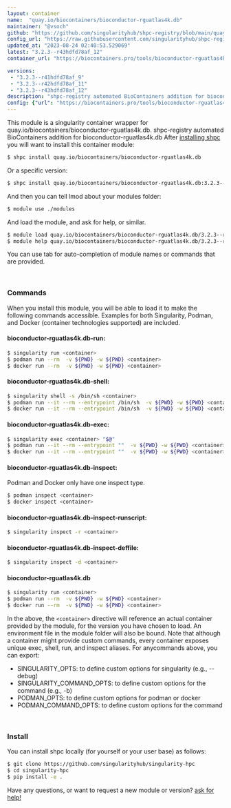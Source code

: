 ```yaml
---
layout: container
name:  "quay.io/biocontainers/bioconductor-rguatlas4k.db"
maintainer: "@vsoch"
github: "https://github.com/singularityhub/shpc-registry/blob/main/quay.io/biocontainers/bioconductor-rguatlas4k.db/container.yaml"
config_url: "https://raw.githubusercontent.com/singularityhub/shpc-registry/main/quay.io/biocontainers/bioconductor-rguatlas4k.db/container.yaml"
updated_at: "2023-08-24 02:40:53.529069"
latest: "3.2.3--r43hdfd78af_12"
container_url: "https://biocontainers.pro/tools/bioconductor-rguatlas4k.db"

versions:
 - "3.2.3--r41hdfd78af_9"
 - "3.2.3--r42hdfd78af_11"
 - "3.2.3--r43hdfd78af_12"
description: "shpc-registry automated BioContainers addition for bioconductor-rguatlas4k.db"
config: {"url": "https://biocontainers.pro/tools/bioconductor-rguatlas4k.db", "maintainer": "@vsoch", "description": "shpc-registry automated BioContainers addition for bioconductor-rguatlas4k.db", "latest": {"3.2.3--r43hdfd78af_12": "sha256:899f1222b6ff8a49cf91b9c34e4a71f6892f2db3e0db77304b4378f37e5d27f8"}, "tags": {"3.2.3--r41hdfd78af_9": "sha256:e0431d918120c3a827095b5b42403f3809da76dd780345e95329199bd8ed1e7e", "3.2.3--r42hdfd78af_11": "sha256:cbd66317c4ef8a4b99300ea9722a9688dd43e6ce1c426ba11ce95a9656f2a3aa", "3.2.3--r43hdfd78af_12": "sha256:899f1222b6ff8a49cf91b9c34e4a71f6892f2db3e0db77304b4378f37e5d27f8"}, "docker": "quay.io/biocontainers/bioconductor-rguatlas4k.db"}
---
```


This module is a singularity container wrapper for quay.io/biocontainers/bioconductor-rguatlas4k.db.
shpc-registry automated BioContainers addition for bioconductor-rguatlas4k.db
After [installing shpc](#install) you will want to install this container module:


```bash
$ shpc install quay.io/biocontainers/bioconductor-rguatlas4k.db
```

Or a specific version:

```bash
$ shpc install quay.io/biocontainers/bioconductor-rguatlas4k.db:3.2.3--r43hdfd78af_12
```

And then you can tell lmod about your modules folder:

```bash
$ module use ./modules
```

And load the module, and ask for help, or similar.

```bash
$ module load quay.io/biocontainers/bioconductor-rguatlas4k.db/3.2.3--r43hdfd78af_12
$ module help quay.io/biocontainers/bioconductor-rguatlas4k.db/3.2.3--r43hdfd78af_12
```

You can use tab for auto-completion of module names or commands that are provided.

<br>

### Commands

When you install this module, you will be able to load it to make the following commands accessible.
Examples for both Singularity, Podman, and Docker (container technologies supported) are included.

#### bioconductor-rguatlas4k.db-run:

```bash
$ singularity run <container>
$ podman run --rm  -v ${PWD} -w ${PWD} <container>
$ docker run --rm  -v ${PWD} -w ${PWD} <container>
```

#### bioconductor-rguatlas4k.db-shell:

```bash
$ singularity shell -s /bin/sh <container>
$ podman run --it --rm --entrypoint /bin/sh  -v ${PWD} -w ${PWD} <container>
$ docker run --it --rm --entrypoint /bin/sh  -v ${PWD} -w ${PWD} <container>
```

#### bioconductor-rguatlas4k.db-exec:

```bash
$ singularity exec <container> "$@"
$ podman run --it --rm --entrypoint ""  -v ${PWD} -w ${PWD} <container> "$@"
$ docker run --it --rm --entrypoint ""  -v ${PWD} -w ${PWD} <container> "$@"
```

#### bioconductor-rguatlas4k.db-inspect:

Podman and Docker only have one inspect type.

```bash
$ podman inspect <container>
$ docker inspect <container>
```

#### bioconductor-rguatlas4k.db-inspect-runscript:

```bash
$ singularity inspect -r <container>
```

#### bioconductor-rguatlas4k.db-inspect-deffile:

```bash
$ singularity inspect -d <container>
```



#### bioconductor-rguatlas4k.db

```bash
$ singularity run <container>
$ podman run --rm  -v ${PWD} -w ${PWD} <container>
$ docker run --rm  -v ${PWD} -w ${PWD} <container>
```


In the above, the `<container>` directive will reference an actual container provided
by the module, for the version you have chosen to load. An environment file in the
module folder will also be bound. Note that although a container
might provide custom commands, every container exposes unique exec, shell, run, and
inspect aliases. For anycommands above, you can export:

 - SINGULARITY_OPTS: to define custom options for singularity (e.g., --debug)
 - SINGULARITY_COMMAND_OPTS: to define custom options for the command (e.g., -b)
 - PODMAN_OPTS: to define custom options for podman or docker
 - PODMAN_COMMAND_OPTS: to define custom options for the command

<br>

### Install

You can install shpc locally (for yourself or your user base) as follows:

```bash
$ git clone https://github.com/singularityhub/singularity-hpc
$ cd singularity-hpc
$ pip install -e .
```

Have any questions, or want to request a new module or version? [ask for help!](https://github.com/singularityhub/singularity-hpc/issues)